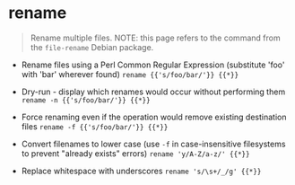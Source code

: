 # rename
> Rename multiple files.
> NOTE: this page refers to the command from the `file-rename` Debian package.

- Rename files using a Perl Common Regular Expression (substitute 'foo' with 'bar' wherever found)
`rename {{'s/foo/bar/'}} {{*}}`

- Dry-run - display which renames would occur without performing them
`rename -n {{'s/foo/bar/'}} {{*}}`

- Force renaming even if the operation would remove existing destination files
`rename -f {{'s/foo/bar/'}} {{*}}`

- Convert filenames to lower case (use `-f` in case-insensitive filesystems to prevent "already exists" errors)
`rename 'y/A-Z/a-z/' {{*}}`

- Replace whitespace with underscores
`rename 's/\s+/_/g' {{*}}`
